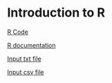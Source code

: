 Introduction to R
==============

[R Code](Intro2R/Intro2R.R)

[R documentation](Intro2R/Intro2R.docx)

[Input txt file](Intro2R/raw_counts.txt)

[Input csv file](Intro2R/raw_counts.csv)

